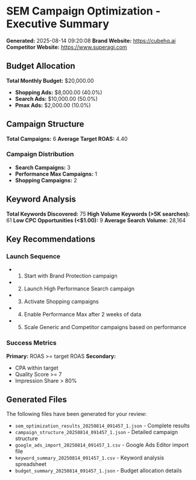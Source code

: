 # SEM Campaign Optimization - Executive Summary
**Generated:** 2025-08-14 09:20:08
**Brand Website:** https://cubehq.ai
**Competitor Website:** https://www.superagi.com


## Budget Allocation
**Total Monthly Budget:** $20,000.00

- **Shopping Ads:** $8,000.00 (40.0%)
- **Search Ads:** $10,000.00 (50.0%)
- **Pmax Ads:** $2,000.00 (10.0%)

## Campaign Structure
**Total Campaigns:** 6
**Average Target ROAS:** 4.40

### Campaign Distribution
- **Search Campaigns:** 3
- **Performance Max Campaigns:** 1
- **Shopping Campaigns:** 2

## Keyword Analysis
**Total Keywords Discovered:** 75
**High Volume Keywords (>5K searches):** 61
**Low CPC Opportunities (<$1.00):** 9
**Average Search Volume:** 28,164

## Key Recommendations

### Launch Sequence
- 1. Start with Brand Protection campaign
- 2. Launch High Performance Search campaign
- 3. Activate Shopping campaigns
- 4. Enable Performance Max after 2 weeks of data
- 5. Scale Generic and Competitor campaigns based on performance

### Success Metrics
**Primary:** ROAS >= target ROAS
**Secondary:**
- CPA within target
- Quality Score >= 7
- Impression Share > 80%

## Generated Files
The following files have been generated for your review:
- `sem_optimization_results_20250814_091457_1.json` - Complete results
- `campaign_structure_20250814_091457_1.json` - Detailed campaign structure
- `google_ads_import_20250814_091457_1.csv` - Google Ads Editor import file
- `keyword_summary_20250814_091457_1.csv` - Keyword analysis spreadsheet
- `budget_summary_20250814_091457_1.json` - Budget allocation details